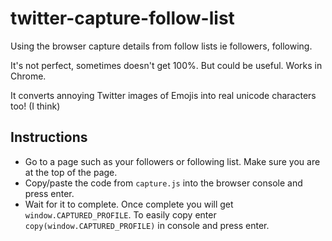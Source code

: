 # twitter-capture-follow-list
Using the browser capture details from follow lists ie followers, following.

It's not perfect, sometimes doesn't get 100%. But could be useful. Works in Chrome.

It converts annoying Twitter images of Emojis into real unicode characters too! (I think)

## Instructions

- Go to a page such as your followers or following list. Make sure you are at the top of the page.
- Copy/paste the code from `capture.js` into the browser console and press enter.
- Wait for it to complete. Once complete you will get `window.CAPTURED_PROFILE`. To easily copy enter `copy(window.CAPTURED_PROFILE)` in console and press enter.

